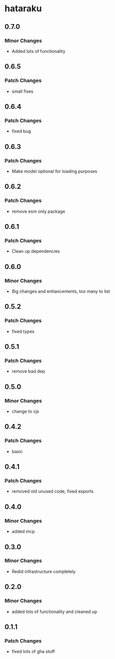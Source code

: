 # hataraku

## 0.7.0

### Minor Changes

-   Added lots of functionality

## 0.6.5

### Patch Changes

-   small fixes

## 0.6.4

### Patch Changes

-   fixed bug

## 0.6.3

### Patch Changes

-   Make model optional for loading purposes

## 0.6.2

### Patch Changes

-   remove esm only package

## 0.6.1

### Patch Changes

-   Clean up dependencies

## 0.6.0

### Minor Changes

-   Big changes and enhancements, too many to list

## 0.5.2

### Patch Changes

-   fixed types

## 0.5.1

### Patch Changes

-   remove bad dep

## 0.5.0

### Minor Changes

-   change to cjs

## 0.4.2

### Patch Changes

-   basic

## 0.4.1

### Patch Changes

-   removed old unused code, fixed exports

## 0.4.0

### Minor Changes

-   added mcp

## 0.3.0

### Minor Changes

-   Redid infrastructure completely

## 0.2.0

### Minor Changes

-   added lots of functionality and cleaned up

## 0.1.1

### Patch Changes

-   fixed lots of gha stuff
